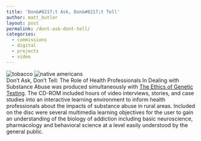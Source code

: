 ```yaml
---
title: 'Don&#8217;t Ask, Don&#8217;t Tell'
author: matt_butler
layout: post
permalink: /dont-ask-dont-tell/
categories:
  - commissions
  - digital
  - projects
  - video
---
```

![tobacco][1] ![native americans][2]  
Don&#8217;t Ask, Don&#8217;t Tell: The Role of Health Professionals In Dealing with Substance Abuse was produced simultaneously with [The Ethics of Genetic Testing][3]. The CD-ROM included hours of video interviews, stories, and case studies into an interactive learning environment to inform health professionals about the impacts of substance abuse in rural areas. Included on the disc were several multimedia learning objectives for the user to gain an understanding of the biology of addiction including basic neuroscience, pharmacology and behavioral science at a level easily understood by the general public.

 [1]: http://www.mbutler.org/images/tobacco.jpg
 [2]: http://www.mbutler.org/images/na.jpg
 [3]: http://mbutler.org/projects/index.php?m=200108
